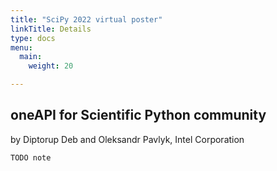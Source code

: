 ```yaml
---
title: "SciPy 2022 virtual poster"
linkTitle: Details
type: docs
menu:
  main:
    weight: 20

---
```


## oneAPI for Scientific Python community
by Diptorup Deb and Oleksandr Pavlyk, Intel Corporation

```text
TODO note
```